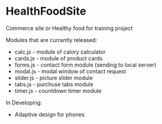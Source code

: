 # HealthFoodSite
Commerce site or Healthy food for training project

Modules that are currantly released:
- calc.js - module of calory calculator
- cards.js - module  of product cards
- forms.js - contact form module (sending to local server)
- modal.js - modal window of contact request
- slider.js - picture slider module
- tabs.js - purchuse tabs module
- timer.js - countdown timer module

In Developing:
- Adaptive design for phones 
